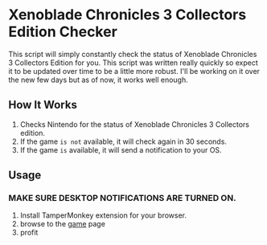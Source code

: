 # Xenoblade Chronicles 3 Collectors Edition Checker


This script will simply constantly check the status of Xenoblade Chronicles 3 Collectors Edition for you. This script was written really quickly so expect it to be updated over time to be a little more robust. I'll be working on it over the new few days but as of now, it works well enough.


## How It Works

1. Checks Nintendo for the status of Xenoblade Chronicles 3 Collectors edition.
2. If the game `is not` available, it will check again in 30 seconds.
3. If the game `is` available, it will send a notification to your OS.

## Usage

### MAKE SURE DESKTOP NOTIFICATIONS ARE TURNED ON.

1. Install TamperMonkey extension for your browser.
2. browse to the [game] page
3. profit

[game]: https://github.com/ai/nanoid/



